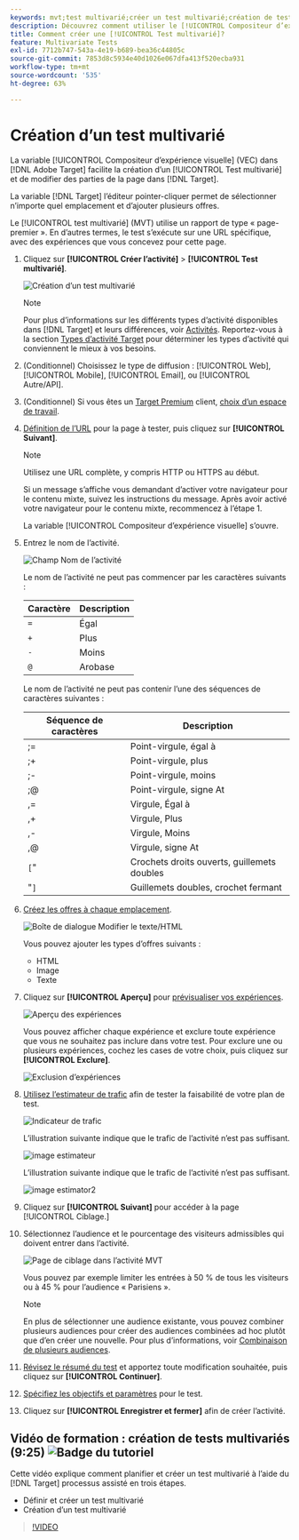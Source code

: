 ```yaml
---
keywords: mvt;test multivarié;créer un test multivarié;création de test multivarié;créer un mvt;création de mvt;comment mvt;comment test multivarié
description: Découvrez comment utiliser le [!UICONTROL Compositeur d’expérience visuelle] (VEC) dans [!DNL Adobe Target] pour créer un [!UICONTROL Test multivarié] (MVT).
title: Comment créer une [!UICONTROL Test multivarié]?
feature: Multivariate Tests
exl-id: 7712b747-543a-4e19-b689-bea36c44805c
source-git-commit: 7853d8c5934e40d1026e067dfa413f520ecba931
workflow-type: tm+mt
source-wordcount: '535'
ht-degree: 63%

---
```


# Création d’un test multivarié

La variable [!UICONTROL Compositeur d’expérience visuelle] (VEC) dans [!DNL Adobe Target] facilite la création d’un [!UICONTROL Test multivarié] et de modifier des parties de la page dans [!DNL Target].

La variable [!DNL Target] l’éditeur pointer-cliquer permet de sélectionner n’importe quel emplacement et d’ajouter plusieurs offres.

Le [!UICONTROL test multivarié] (MVT) utilise un rapport de type « page-premier ». En d’autres termes, le test s’exécute sur une URL spécifique, avec des expériences que vous concevez pour cette page.

1. Cliquez sur **[!UICONTROL Créer l’activité]** > **[!UICONTROL Test multivarié]**.

   ![Création d’un test multivarié](/help/main/c-activities/c-multivariate-testing/t-create-multivariate-test/assets/create-multivariate.png)

   >[!NOTE]
   >
   >Pour plus d’informations sur les différents types d’activité disponibles dans [!DNL Target] et leurs différences, voir [Activités](/help/main/c-activities/activities.md#concept_D317A95A1AB54674BA7AB65C7985BA03). Reportez-vous à la section [Types d’activité Target](/help/main/c-activities/target-activities-guide.md) pour déterminer les types d’activité qui conviennent le mieux à vos besoins.

1. (Conditionnel) Choisissez le type de diffusion : [!UICONTROL Web], [!UICONTROL Mobile], [!UICONTROL Email], ou [!UICONTROL Autre/API].

1. (Conditionnel) Si vous êtes un [Target Premium](/help/main/c-intro/intro.md#premium) client, [choix d’un espace de travail](/help/main/administrating-target/c-user-management/property-channel/property-channel.md).

1. [Définition de l’URL](/help/main/c-activities/c-multivariate-testing/t-create-multivariate-test/url.md#concept_C12E4A85FF3B4E518E3110F6CF1AF9C0) pour la page à tester, puis cliquez sur **[!UICONTROL Suivant]**.

   >[!NOTE]
   >
   >Utilisez une URL complète, y compris HTTP ou HTTPS au début.

   Si un message s’affiche vous demandant d’activer votre navigateur pour le contenu mixte, suivez les instructions du message. Après avoir activé votre navigateur pour le contenu mixte, recommencez à l’étape 1.

   La variable [!UICONTROL Compositeur d’expérience visuelle] s’ouvre.

1. Entrez le nom de l’activité.

   ![Champ Nom de l’activité](/help/main/c-activities/c-multivariate-testing/t-create-multivariate-test/assets/activityname.png)

   Le nom de l’activité ne peut pas commencer par les caractères suivants :

   | Caractère | Description |
   |--- |--- |
   | `=` | Égal |
   | `+` | Plus |
   | `-` | Moins |
   | `@` | Arobase |

   Le nom de l’activité ne peut pas contenir l’une des séquences de caractères suivantes :

   | Séquence de caractères | Description |
   |--- |--- |
   | ;= | Point-virgule, égal à |
   | ;+ | Point-virgule, plus |
   | ;- | Point-virgule, moins |
   | ;@ | Point-virgule, signe At |
   | ,= | Virgule, Égal à |
   | ,+ | Virgule, Plus |
   | ,- | Virgule, Moins |
   | ,@ | Virgule, signe At |
   | `[`&quot; | Crochets droits ouverts, guillemets doubles |
   | &quot;`]` | Guillemets doubles, crochet fermant |

1. [Créez les offres à chaque emplacement](/help/main/c-activities/c-multivariate-testing/t-create-multivariate-test/add-offers.md#concept_DCE6B45C30F7419B8EC17AFDEE8D8AA6).

   ![Boîte de dialogue Modifier le texte/HTML](/help/main/c-activities/c-multivariate-testing/t-create-multivariate-test/assets/editoffers.png)

   Vous pouvez ajouter les types d’offres suivants :

   * HTML
   * Image
   * Texte

1. Cliquez sur **[!UICONTROL Aperçu]** pour [prévisualiser vos expériences](/help/main/c-activities/c-multivariate-testing/t-create-multivariate-test/preview-experiences.md).

   ![Aperçu des expériences](/help/main/c-activities/c-multivariate-testing/t-create-multivariate-test/assets/preview-mvt.png)

   Vous pouvez afficher chaque expérience et exclure toute expérience que vous ne souhaitez pas inclure dans votre test. Pour exclure une ou plusieurs expériences, cochez les cases de votre choix, puis cliquez sur **[!UICONTROL Exclure]**.

   ![Exclusion d’expériences](/help/main/c-activities/c-multivariate-testing/t-create-multivariate-test/assets/preview-mvt-exclude.png)

1. [Utilisez l’estimateur de trafic](/help/main/c-activities/c-multivariate-testing/t-create-multivariate-test/traffic-estimator.md#task_71AA6922AFD447EA8C5E610A78ABA714) afin de tester la faisabilité de votre plan de test.

   ![Indicateur de trafic](/help/main/c-activities/c-multivariate-testing/t-create-multivariate-test/assets/mvt-traffic-indicator.png)

   L’illustration suivante indique que le trafic de l’activité n’est pas suffisant.

   ![image estimateur](assets/estimator.png)

   L’illustration suivante indique que le trafic de l’activité n’est pas suffisant.

   ![image estimator2](assets/estimator2.png)

1. Cliquez sur **[!UICONTROL Suivant]** pour accéder à la page [!UICONTROL Ciblage.]

1. Sélectionnez l’audience et le pourcentage des visiteurs admissibles qui doivent entrer dans l’activité.

   ![Page de ciblage dans l’activité MVT](/help/main/c-activities/c-multivariate-testing/t-create-multivariate-test/assets/mvt_audperc.png)

   Vous pouvez par exemple limiter les entrées à 50 % de tous les visiteurs ou à 45 % pour l’audience « Parisiens ».

   >[!NOTE]
   >
   >En plus de sélectionner une audience existante, vous pouvez combiner plusieurs audiences pour créer des audiences combinées ad hoc plutôt que d’en créer une nouvelle. Pour plus d’informations, voir [Combinaison de plusieurs audiences](/help/main/c-target/combining-multiple-audiences.md#concept_A7386F1EA4394BD2AB72399C225981E5).

1. [Révisez le résumé du test](/help/main/c-activities/c-multivariate-testing/t-create-multivariate-test/test-summary.md#reference_971AB225963A4DC18EEB5B0E20F0A4A7) et apportez toute modification souhaitée, puis cliquez sur **[!UICONTROL Continuer]**.

1. [Spécifiez les objectifs et paramètres](/help/main/c-activities/c-multivariate-testing/t-create-multivariate-test/goals-and-settings.md#reference_B25389FD6F3A4989801E740364B089CC) pour le test.

1. Cliquez sur **[!UICONTROL Enregistrer et fermer]** afin de créer l’activité.

## Vidéo de formation : création de tests multivariés (9:25) ![Badge du tutoriel](/help/main/assets/tutorial.png)

Cette vidéo explique comment planifier et créer un test multivarié à l’aide du [!DNL Target] processus assisté en trois étapes.

* Définir et créer un test multivarié
* Création d’un test multivarié

>[!VIDEO](https://video.tv.adobe.com/v/17395)
